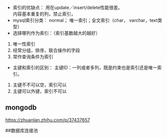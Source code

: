 * 索引的优缺点：
用在update／insert/delete性能很差。  
内容基本重复的列，禁止索引，
* mysql索引分类：
normal； 唯一索引；全文索引（char， varchar，text类型）  
* 选择哪列作为索引：（索引基数越大的越好）
1. 唯一性索引
2. 经常分组，排序，联合操作的字段
3. 常作查询条件为索引
* 主键和索引的区别：
主键ID：一列或者多列，既是约束也是索引还是唯一索引。
1. 主键不不可以空，索引可以
2. 主键可以外键，索引不可以
## mongodb
https://zhuanlan.zhihu.com/p/37437657

##数据库连接池